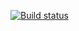 [![Build status](https://ci.appveyor.com/api/projects/status/383rgat2t4wx205o?svg=true)](https://ci.appveyor.com/project/alexander2602qa/aqa501)
